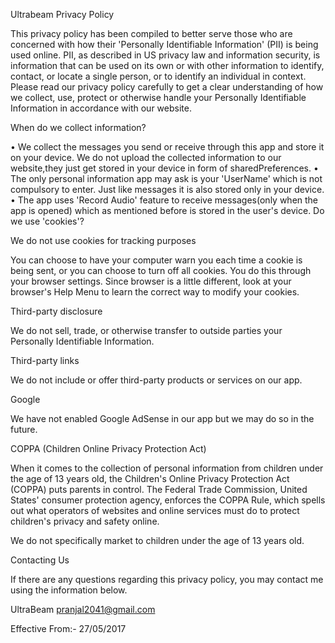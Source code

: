 Ultrabeam Privacy Policy


This privacy policy has been compiled to better serve those who are concerned with how their 'Personally Identifiable Information' (PII) is being used online. PII, as described in US privacy law and information security, is information that can be used on its own or with other information to identify, contact, or locate a single person, or to identify an individual in context. Please read our privacy policy carefully to get a clear understanding of how we collect, use, protect or otherwise handle your Personally Identifiable Information in accordance with our website.


When do we collect information?

• We collect the messages you send or receive through this app and store it on your device. We do not upload the collected information to our website,they just get stored in your device in form of sharedPreferences.
• The only personal information app may ask is your 'UserName' which is not compulsory to enter. Just like messages it is also stored only in your device. 
• The app uses 'Record Audio' feature to receive messages(only when the app is opened) which as mentioned before is stored in the user's device.
Do we use 'cookies'?

We do not use cookies for tracking purposes 

You can choose to have your computer warn you each time a cookie is being sent, or you can choose to turn off all cookies. You do this through your browser settings. Since browser is a little different, look at your browser's Help Menu to learn the correct way to modify your cookies.


Third-party disclosure

We do not sell, trade, or otherwise transfer to outside parties your Personally Identifiable Information.

Third-party links

We do not include or offer third-party products or services on our app.

Google

We have not enabled Google AdSense in our app but we may do so in the future.

COPPA (Children Online Privacy Protection Act)

When it comes to the collection of personal information from children under the age of 13 years old, the Children's Online Privacy Protection Act (COPPA) puts parents in control. The Federal Trade Commission, United States' consumer protection agency, enforces the COPPA Rule, which spells out what operators of websites and online services must do to protect children's privacy and safety online.

We do not specifically market to children under the age of 13 years old.


Contacting Us

If there are any questions regarding this privacy policy, you may contact me using the information below.

UltraBeam
pranjal2041@gmail.com

Effective From:- 27/05/2017

